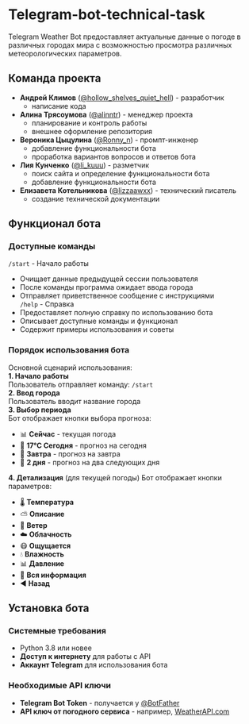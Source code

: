 # Telegram-bot-technical-task
Telegram Weather Bot предоставляет актуальные данные о погоде в различных городах мира с возможностью просмотра различных метеорологических параметров.

## Команда проекта
- **Андрей Климов** ([@hollow_shelves_quiet_hell](https://t.me/hollow_shelves_quiet_hell)) - разработчик
  - написание кода
- **Алина Трясоумова** ([@alinntr](https://t.me/alinntr)) - менеджер проекта
  - планирование и контроль работы
  - внешнее оформление репозитория
- **Вероника Цыцулина** ([@Ronny_n](https://t.me/Ronny_n)) - промпт-инженер
  - добавление функциональности бота
  - проработка вариантов вопросов и ответов бота
- **Лия Кунченко** ([@li_kuuu](https://t.me/li_kuuu)) - разметчик
  - поиск сайта и определение функциональности бота
  - добавление функциональности бота
- **Елизавета Котельникова** ([@lizzaawxx](https://t.me/lizzaawxx)) - технический писатель
  - создание технической документации


## Функционал бота
### Доступные команды
`/start` - Начало работы
- Очищает данные предыдущей сессии пользователя
- После команды программа ожидает ввода города
- Отправляет приветственное сообщение с инструкциями  
`/help` - Справка
- Предоставляет полную справку по использованию бота
- Описывает доступные команды и функционал
- Содержит примеры использования и советы

### Порядок использования бота
Основной сценарий использования:  
**1. Начало работы**  
Пользователь отправляет команду: `/start`  
**2. Ввод города**  
Пользователь вводит название города  
**3. Выбор периода**  
Бот отображает кнопки выбора прогноза:
- :bar_chart: **Сейчас** - текущая погода
- :calendar: **17°C Сегодня** - прогноз на сегодня
- :calendar: **Завтра** - прогноз на завтра
- :date: **2 дня** - прогноз на два следующих дня


**4. Детализация** (для текущей погоды)
Бот отображает кнопки параметров:
- 🌡️ **Температура**
- :partly_sunny: **Описание**
- 💨 **Ветер**
- ☁️ **Облачность**
- :mask: **Ощущается**
- :droplet: **Влажность**
- :bar_chart: **Давление**
- :page_facing_up: **Вся информация**
- :arrow_backward: **Назад**


## Установка бота
### Системные требования
- Python 3.8 или новее
- **Доступ к интернету** для работы с API
- **Аккаунт Telegram** для использования бота

### Необходимые API ключи
- **Telegram Bot Token** - получается у [@BotFather](https://t.me/BotFather)
- **API ключ от погодного сервиса** - например, [WeatherAPI.com](https://www.weatherapi.com/)

